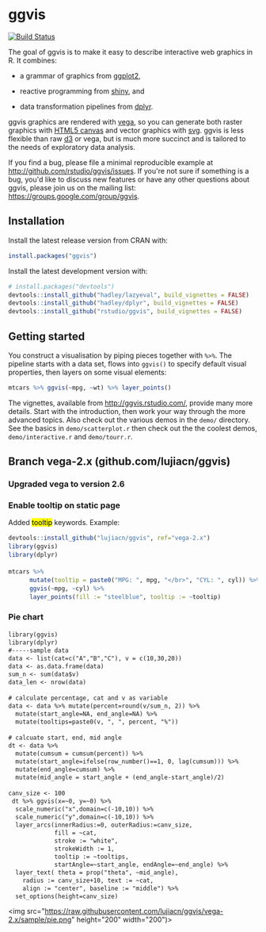 # ggvis

[![Build Status](https://travis-ci.org/rstudio/ggvis.png?branch=master)](https://travis-ci.org/rstudio/ggvis)

The goal of ggvis is to make it easy to describe interactive web graphics in
R. It combines:

* a grammar of graphics from [ggplot2](http://github.com/hadley/ggplot2),
  
* reactive programming from [shiny](http://github.com/rstudio/shiny), and

* data transformation pipelines from [dplyr](http://github.com/hadley/dplyr).

ggvis graphics are rendered with [vega](https://github.com/trifacta/vega), so you can generate both raster graphics with [HTML5 canvas](http://diveintohtml5.info/canvas.html) and vector graphics with
[svg](http://en.wikipedia.org/wiki/Scalable_Vector_Graphics). ggvis is less flexible than raw [d3](http://d3js.org/) or vega, but is much more succinct and is tailored to the needs of exploratory data analysis.

If you find a bug, please file a minimal reproducible example at http://github.com/rstudio/ggvis/issues. If you're not sure if something is a bug, you'd like to discuss new features or have any other questions about ggvis, please join us on the mailing list: https://groups.google.com/group/ggvis.

## Installation 

Install the latest release version from CRAN with:

```R
install.packages("ggvis")
```

Install the latest development version with:

```R
# install.packages("devtools")
devtools::install_github("hadley/lazyeval", build_vignettes = FALSE)
devtools::install_github("hadley/dplyr", build_vignettes = FALSE)
devtools::install_github("rstudio/ggvis", build_vignettes = FALSE)
```

## Getting started

You construct a visualisation by piping pieces together with `%>%`. The pipeline starts with a data set, flows into `ggvis()` to specify default visual properties, then layers on some visual elements:

```R
mtcars %>% ggvis(~mpg, ~wt) %>% layer_points()
```

The vignettes, available from http://ggvis.rstudio.com/, provide many more details. Start with the introduction, then work your way through the more advanced topics. Also check out the
various demos in the `demo/` directory. See the basics in `demo/scatterplot.r`
then check out the the coolest demos, `demo/interactive.r` and `demo/tourr.r`.

## Branch vega-2.x (github.com/lujiacn/ggvis) 
### Upgraded vega to version 2.6

### Enable tooltip on static page 
Added <mark>tooltip</mark> keywords. Example:
```r
devtools::install_github("lujiacn/ggvis", ref="vega-2.x")
library(ggvis)
library(dplyr)

mtcars %>% 
      mutate(tooltip = paste0("MPG: ", mpg, "</br>", "CYL: ", cyl)) %>%
      ggvis(~mpg, ~cyl) %>% 
      layer_points(fill := "steelblue", tooltip := ~tooltip)
```

### Pie chart

```
library(ggvis)
library(dplyr)
#-----sample data
data <- list(cat=c("A","B","C"), v = c(10,30,20))
data <- as.data.frame(data)
sum_n <- sum(data$v)
data_len <- nrow(data)

# calculate percentage, cat and v as variable
data <- data %>% mutate(percent=round(v/sum_n, 2)) %>%
  mutate(start_angle=NA, end_angle=NA) %>%
  mutate(tooltips=paste0(v, ", ", percent, "%"))

# calcuate start, end, mid angle
dt <- data %>% 
  mutate(cumsum = cumsum(percent)) %>%
  mutate(start_angle=ifelse(row_number()==1, 0, lag(cumsum))) %>%
  mutate(end_angle=cumsum) %>%
  mutate(mid_angle = start_angle + (end_angle-start_angle)/2)

canv_size <- 100
 dt %>% ggvis(x=~0, y=~0) %>% 
  scale_numeric("x",domain=c(-10,10)) %>%
  scale_numeric("y",domain=c(-10,10)) %>%
  layer_arcs(innerRadius:=0, outerRadius:=canv_size, 
             fill = ~cat, 
             stroke := "white",
             strokeWidth := 1,
             tooltip := ~tooltips,
             startAngle=~start_angle, endAngle=~end_angle) %>%
  layer_text( theta = prop("theta", ~mid_angle),
    radius := canv_size+10, text := ~cat,
    align := "center", baseline := "middle") %>%
  set_options(height=canv_size)
```
<img src="https://raw.githubusercontent.com/lujiacn/ggvis/vega-2.x/sample/pie.png" height="200" width="200")>
